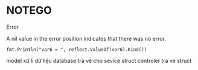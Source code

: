 # NOTEGO

Error

A nil value in the error position indicates that there was no error.

    fmt.Println("var6 = ", reflect.ValueOf(var6).Kind())



model xử lí dữ liệu database
trả về cho sevice struct
controler tra ve struct